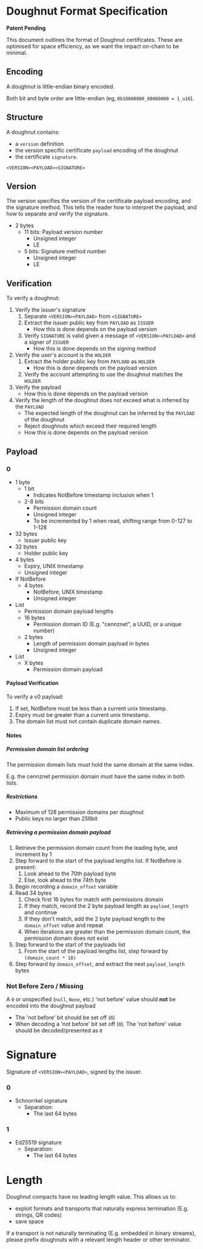 # Doughnut Format Specification

**Patent Pending**

This document outlines the format of Doughnut certificates. These are optimised for space efficiency, as we want the impact on-chain to be minimal.

## Encoding

A doughnut is little-endian binary encoded.

Both bit and byte order are little-endian (eg, `0b10000000_00000000 = 1_u16`).

## Structure

A doughnut contains:
* a `version` definition
* the version specific certificate `payload` encoding of the doughnut
* the certificate `signature`.

```
<VERSION><PAYLOAD><SIGNATURE>
```

## Version

The version specifies the version of the certificate payload encoding, and the signature method. This tells the reader how to interpret the payload, and how to separate and verify the signature.

* 2 bytes
    * 11 bits: Payload version number
        * Unsigned integer
        * LE
    * 5 bits: Signature method number
        * Unsigned integer
        * LE

## Verification
To verify a doughnut:

1. Verify the issuer's signature
    1. Separate `<VERSION><PAYLOAD>` from `<SIGNATURE>`
    2. Extract the issuer public key from `PAYLOAD` as `ISSUER`
        * How this is done depends on the payload version
    3. Verify `SIGNATURE` is valid given a message of `<VERSION><PAYLOAD>` and a signer of `ISSUER`
        * How this is done depends on the signing method
2. Verify the user's account is the `HOLDER`
    1. Extract the holder public key from `PAYLOAD` as `HOLDER`
        * How this is done depends on the payload version
    2. Verify the account attempting to use the doughnut matches the `HOLDER`
3. Verify the payload
    * How this is done depends on the payload version
4. Verify the length of the doughnut does not exceed what is inferred by the `PAYLOAD`
    * The expected length of the doughnut can be inferred by the `PAYLOAD` of the doughnut
    * Reject doughnuts which exceed their required length
    * How this is done depends on the payload version

## Payload

### 0

* 1 byte
    * 1 bit
        * Indicates NotBefore timestamp inclusion when 1
    * 2-8 bits
        * Permission domain count
        * Unsigned integer
        * To be incremented by 1 when read, shifting range from 0-127 to 1-128
* 32 bytes
    * Issuer public key
* 32 bytes
    * Holder public key
* 4 bytes
    * Expiry, UNIX timestamp
    * Unsigned integer
* If NotBefore
    * 4 bytes
        * NotBefore, UNIX timestamp
        * Unsigned integer
* List
    * Permission domain payload lengths
    * 16 bytes
        * Permission domain ID (E.g. "cennznet", a UUID, or a unique number)
    * 2 bytes
        * Length of permission domain payload in bytes
        * Unsigned integer
* List
    * X bytes
        * Permission domain payload

#### Payload Verification

To verify a v0 payload:
1. If set, NotBefore must be less than a current unix timestamp.
2. Expiry must be greater than a current unix timestamp.
3. The domain list must not contain duplicate domain names.

#### Notes
##### Permission domain list ordering
The permission domain lists must hold the same domain at the same index.

E.g. the cennznet permission domain must have the same index in both lists.

##### Restrictions
* Maximum of 128 permission domains per doughnut
* Public keys no larger than 256bit

##### Retrieving a permission domain payload
1.  Retrieve the permission domain count from the leading byte, and increment by 1
2.  Step forward to the start of the payload lengths list. If NotBefore is present:
    1.  Look ahead to the 70th payload byte
    2.  Else, look ahead to the 74th byte
3.  Begin recording a `domain_offset` variable
4.  Read 34 bytes
    1.  Check first 16 bytes for match with permissions domain
    2.  If they match, record the 2 byte payload length as `payload_length` and continue
    3.  If they don't match, add the 2 byte payload length to the `domain_offset` value and repeat
    4.  When iterations are greater than the permission domain count, the permission domain does not exist
5.  Step forward to the start of the payloads list
    1.  From the start of the payload lengths list, step forward by `(domain_count * 18)`
6.  Step forward by `domain_offset`, and extract the next `payload_length` bytes

### Not Before Zero / Missing
A `0` or unspecified (`null`, `None`, etc.) 'not before' value should __not__ be encoded into the doughnut payload
- The 'not before' bit should be set off (`0`)
- When decoding a 'not before' bit set off (`0`). The 'not before' value should be decoded/presented as `0`

# Signature

Signature of `<VERSION><PAYLOAD>`, signed by the issuer.

### 0
* Schnorrkel signature
    * Separation:
        * The last 64 bytes

### 1
* Ed25519 signature
    * Separation:
        * The last 64 bytes

# Length

Doughnut compacts have no leading length value. This allows us to:

* exploit formats and transports that naturally express termination (E.g. strings, QR codes)
* save space

If a transport is not naturally terminating (E.g. embedded in binary streams), please prefix doughnuts with a relevant length header or other terminator.

